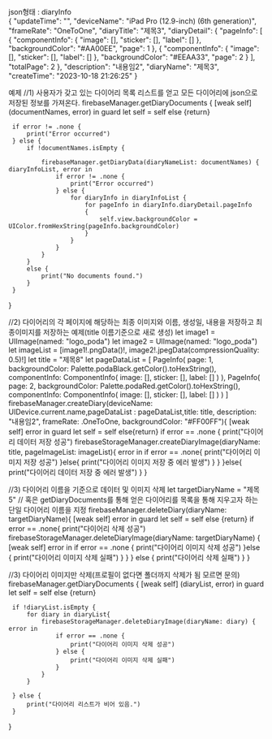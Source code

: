 
json형태 : diaryInfo  
{
  "updateTime": "",
  "deviceName": "iPad Pro (12.9-inch) (6th generation)",
  "frameRate": "OneToOne",
  "diaryTitle": "제목3",
  "diaryDetail": {
    "pageInfo": [
      {
        "componentInfo": {
          "image": [],
          "sticker": [],
          "label": []
        },
        "backgroundColor": "#AA00EE",
        "page": 1
      },
      {
        "componentInfo": {
          "image": [],
          "sticker": [],
          "label": []
        },
        "backgroundColor": "#EEAA33",
        "page": 2
      }
    ],
    "totalPage": 2
  },
  "description": "내용임2",
  "diaryName": "제목3",
  "createTime": "2023-10-18 21:26:25"
}




예제
//1) 사용자가 갖고 있는 다이어리 목록 리스트를 얻고 모든 다이어리에 json으로 저장된 정보를 가져온다.
 firebaseManager.getDiaryDocuments { [weak self] (documentNames, error) in
     guard let self = self else {return}
     
     if error != .none {
         print("Error occurred")
     } else {
         if !documentNames.isEmpty {
             
             firebaseManager.getDiaryData(diaryNameList: documentNames) { diaryInfoList, error in
                 if error != .none {
                     print("Error occurred")
                 } else {
                     for diaryInfo in diaryInfoList {
                         for pageInfo in diaryInfo.diaryDetail.pageInfo
                         {
                             self.view.backgroundColor = UIColor.fromHexString(pageInfo.backgroundColor)
                         }
                     }
                 }
             }
         }
         else {
             print("No documents found.")
         }
     }
 }
 
//2) 다이어리의 각 페이지에 해당하는 최종 이미지와 이름, 생성일, 내용을 저장하고 최종이미지를 저장하는 예제(title 이름기준으로 새로 생성) 
 let image1 = UIImage(named: "logo_poda")
 let image2 = UIImage(named: "logo_poda")
 let imageList = [image1!.pngData()!, image2!.jpegData(compressionQuality: 0.5)!]
 let title = "제목8"
 let pageDataList = [
     PageInfo(
         page: 1,
         backgroundColor: Palette.podaBlack.getColor().toHexString(),
         componentInfo: ComponentInfo(
             image: [],
             sticker: [],
             label: []
         )
     ),
     PageInfo(
         page: 2,
         backgroundColor: Palette.podaRed.getColor().toHexString(),
         componentInfo: ComponentInfo(
             image: [],
             sticker: [],
             label: []
         )
     )
 ]
 firebaseManager.createDiary(deviceName: UIDevice.current.name,pageDataList : pageDataList,title: title, description: "내용임2", frameRate: .OneToOne, backgroundColor: "#FF00FF"){ [weak self] error in
     guard let self = self else{return}
     if error == .none {
         print("다이어리 데이터 저장 성공")
         firebaseStorageManager.createDiaryImage(diaryName: title, pageImageList: imageList){ error in
             if error == .none{
                 print("다이어리 이미지 저장 성공")
             }else{
                 print("다이어리 이미지 저장 중 에러 발생")
             }
         }
     }else{
         print("다이어리 데이터 저장 중 에러 발생")
     }
 }
 
 
//3) 다이어리 이름을 기준으로 데이터 및 이미지 삭제 
  let targetDiaryName = "제목5" // 혹은 getDiaryDocuments를 통해 얻은 다이어리를 목록을 통해 지우고자 하는 단일 다이어리 이름을 지정
  firebaseManager.deleteDiary(diaryName: targetDiaryName){ [weak self] error in
      guard let self = self else {return}
      if error == .none{
          print("다이어리 삭제 성공")
          firebaseStorageManager.deleteDiaryImage(diaryName: targetDiaryName) { [weak self] error in
              if error == .none {
                print("다이어리 이미지 삭제 성공")
              }else {
                  print("다이어리 이미지 삭제 실패")
              }
          }
      } else {
          print("다이어리 삭제 실패")
      }
  }
  
//3) 다이어리 이미지만 삭제(프로필이 없다면 폴더까지 삭제가 됨 모르면 문의) 
   firebaseManager.getDiaryDocuments { [weak self] (diaryList, error) in
     guard let self = self else {return}

     if !diaryList.isEmpty {
         for diary in diaryList{
             firebaseStorageManager.deleteDiaryImage(diaryName: diary) { error in
                 if error == .none {
                     print("다이어리 이미지 삭제 성공")
                 } else {
                     print("다이어리 이미지 삭제 실패")
                 }
             }
         }

     } else {
         print("다이어리 리스트가 비어 있음.")
     }
 }
